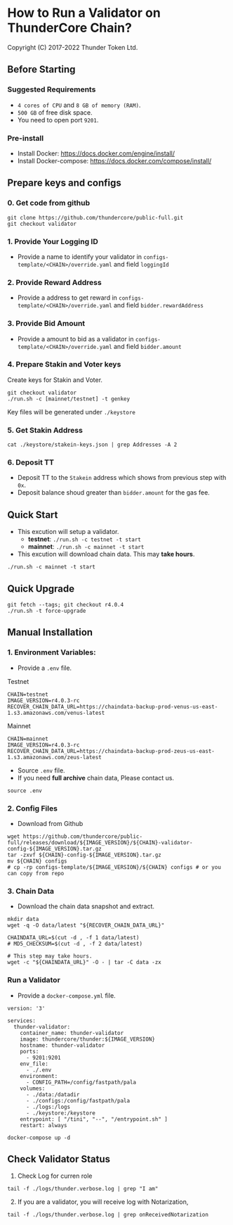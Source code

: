# How to Run a Validator on ThunderCore Chain?

Copyright (C) 2017-2022 Thunder Token Ltd.

## Before Starting

### Suggested Requirements
* `4 cores of CPU` and `8 GB of memory (RAM)`.
* `500 GB` of free disk space.
* You need to open port `9201`.

### Pre-install
* Install Docker: https://docs.docker.com/engine/install/
* Install Docker-compose: https://docs.docker.com/compose/install/


## Prepare keys and configs
### 0. Get code from github
```
git clone https://github.com/thundercore/public-full.git
git checkout validator
```
### 1. Provide Your Logging ID
* Provide a name to identify your validator in `configs-template/<CHAIN>/override.yaml` and field `loggingId`

### 2. Provide Reward Address
* Provide a address to get reward in `configs-template/<CHAIN>/override.yaml` and field `bidder.rewardAddress`

### 3. Provide Bid Amount
* Provide a amount to bid as a validator in `configs-template/<CHAIN>/override.yaml` and field `bidder.amount`

### 4. Prepare Stakin and Voter keys
Create keys for Stakin and Voter.
```
git checkout validator
./run.sh -c [mainnet/testnet] -t genkey
```

Key files will be generated under `./keystore`

### 5. Get Stakin Address
```
cat ./keystore/stakein-keys.json | grep Addresses -A 2
```

### 6. Deposit TT
* Deposit TT to the `Stakein` address which shows from previous step with `0x`. 
* Deposit balance shoud greater than `bidder.amount` for the gas fee.


## Quick Start
* This excution will setup a validator.
  - **testnet**: `./run.sh -c testnet -t start`
  - **mainnet**: `./run.sh -c mainnet -t start`
* This excution will download chain data. This may **take hours**.
```
./run.sh -c mainnet -t start
```

## Quick Upgrade
```
git fetch --tags; git checkout r4.0.4
./run.sh -t force-upgrade
```


## Manual Installation

### 1. Environment Variables:

* Provide a `.env` file.

Testnet
```
CHAIN=testnet
IMAGE_VERSION=r4.0.3-rc
RECOVER_CHAIN_DATA_URL=https://chaindata-backup-prod-venus-us-east-1.s3.amazonaws.com/venus-latest
```

Mainnet
```
CHAIN=mainnet
IMAGE_VERSION=r4.0.3-rc
RECOVER_CHAIN_DATA_URL=https://chaindata-backup-prod-zeus-us-east-1.s3.amazonaws.com/zeus-latest
```

* Source `.env` file.
* If you need **full archive** chain data, Please contact us.
```
source .env
```

### 2. Config Files
* Download from Github
```
wget https://github.com/thundercore/public-full/releases/download/${IMAGE_VERSION}/${CHAIN}-validator-config-${IMAGE_VERSION}.tar.gz
tar -zxvf ${CHAIN}-config-${IMAGE_VERSION}.tar.gz
mv ${CHAIN} configs
# cp -rp configs-template/${IMAGE_VERSION}/${CHAIN} configs # or you can copy from repo
```

### 3. Chain Data
* Download the chain data snapshot and extract.
```
mkdir data
wget -q -O data/latest "${RECOVER_CHAIN_DATA_URL}"

CHAINDATA_URL=$(cut -d , -f 1 data/latest)
# MD5_CHECKSUM=$(cut -d , -f 2 data/latest)

# This step may take hours.
wget -c "${CHAINDATA_URL}" -O - | tar -C data -zx
```


### Run a Validator

* Provide a `docker-compose.yml` file.

```
version: '3'

services:
  thunder-validator:
    container_name: thunder-validator
    image: thundercore/thunder:${IMAGE_VERSION}
    hostname: thunder-validator
    ports:
      - 9201:9201
    env_file:
      - ./.env
    environment:
      - CONFIG_PATH=/config/fastpath/pala
    volumes:
      - ./data:/datadir
      - ./configs:/config/fastpath/pala
      - ./logs:/logs
      - ./keystore:/keystore
    entrypoint: [ "/tini", "--", "/entrypoint.sh" ]
    restart: always
```
```
docker-compose up -d
```


## Check Validator Status

1. Check Log for curren role
```
tail -f ./logs/thunder.verbose.log | grep "I am"
```

2. If you are a validator, you will receive log with Notarization,
```
tail -f ./logs/thunder.verbose.log | grep onReceivedNotarization

```